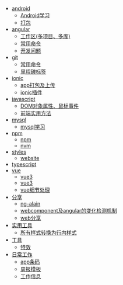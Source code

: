 * [android]()
  * [Android学习](android\Android学习.md)
  * [打包](android\打包.md)
* [angular]()
  * [工作区(多项目、多库)](angular\工作区(多项目、多库).md)
  * [常用命令](angular\常用命令.md)
  * [开发问题](angular\开发问题.md)
* [git]()
  * [常用命令](git\常用命令.md)
  * [里程碑标签](git\里程碑标签.md)
* [ionic]()
  * [app打包及上传](ionic\app打包及上传.md)
  * [ionic插件](ionic\ionic插件.md)
* [javascript]()
  * [DOM对象属性、鼠标事件](javascript\DOM对象属性、鼠标事件.md)
  * [前端实用方法](javascript\前端实用方法.md)
* [mysql]()
  * [mysql学习](mysql\mysql学习.md)
* [npm]()
  * [npm](npm\npm.md)
  * [nvm](npm\nvm.md)
* [styles]()
  * [website](styles\website.css)
* [typescript]()
* [vue]()
  * [vue3](vue\vue3.0.md)
  * [vue3](vue\vue3.0开发事项.md)
  * [vue细节处理](vue\vue细节处理.md)
* [分享]()
  * [ng-alain](分享\ng-alain.md)
  * [webcomponent及angular的变化检测机制](分享\webcomponent及angular的变化检测机制.md)
  * [web分享](分享\web分享.md)
* [实用工具]()
  * [所有样式转换为行内样式](实用工具\所有样式转换为行内样式.md)
* [工具]()
  * [特效](工具\特效.md)
* [日常工作]()
  * [app条码](日常工作\app条码.md)
  * [周报模板](日常工作\周报模板.md)
  * [工作信息](日常工作\工作信息.md)
